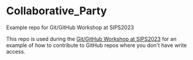 # Collaborative_Party
Example repo for Git/GitHub Workshop at SIPS2023

This repo is used during the [Git/GitHub Workshop at SIPS2023] for an example of how to contribute to GitHub repos where you don't have write access. 


[Git/GitHub Workshop at SIPS2023]: https://docs.google.com/spreadsheets/d/1eeyRx6oxVDWwgUYGTZKIuWVNJfqqjx3O6RTN08SulvU/edit#gid=1320654123
